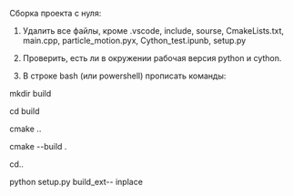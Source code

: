 Сборка проекта с нуля:
1. Удалить все файлы, кроме .vscode, include, sourse, CmakeLists.txt, main.cpp, particle_motion.pyx, Cython_test.ipunb, setup.py

2. Проверить, есть ли в окружении рабочая версия python и cython.

3. В строке bash (или powershell) прописать команды:

mkdir build

cd build

cmake ..

cmake --build .

cd..

python setup.py build_ext-- inplace
